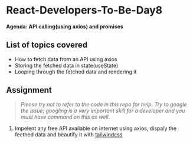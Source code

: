 # React-Developers-To-Be-Day8
**Agenda: API calling(using axios) and promises**
## List of topics covered
* How to fetch data from an API using axios
* Storing the fetched data in state(useState)
* Looping through the fetched data and rendering it

## Assignment
> *Please try not to refer to the code in this repo for help. Try to google the issue; googling is a very important skill for a developer and you must have command on this as well.*
1. Impelent any free API available on internet using axios, dispaly the fecthed data and beautify it with [tailwindcss](https://tailwindcss.com)
